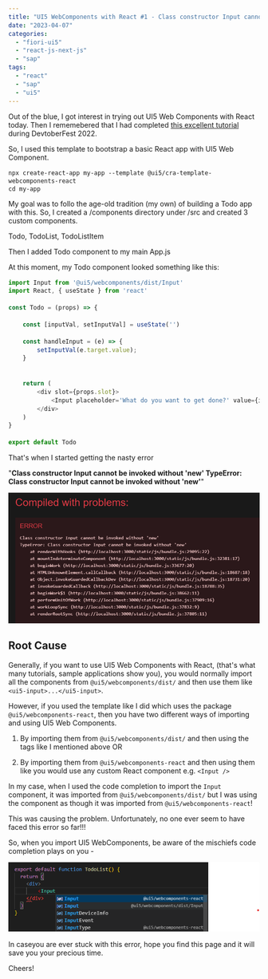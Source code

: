 ```yaml
---
title: "UI5 WebComponents with React #1 - Class constructor Input cannot be invoked without 'new'"
date: "2023-04-07"
categories: 
  - "fiori-ui5"
  - "react-js-next-js"
  - "sap"
tags: 
  - "react"
  - "sap"
  - "ui5"
---
```


Out of the blue, I got interest in trying out UI5 Web Components with React today. Then I rememebered that I had completed [this excellent tutorial](https://developers.sap.com/tutorials/ui5-webcomponents-react-introduction.html) during DevtoberFest 2022.

So, I used this template to bootstrap a basic React app with UI5 Web Component.

```
npx create-react-app my-app --template @ui5/cra-template-webcomponents-react
cd my-app
```

My goal was to follo the age-old tradition (my own) of building a Todo app with this. So, I created a /components directory under /src and created 3 custom components.

Todo, TodoList, TodoListItem

Then I added Todo component to my main App.js

At this moment, my Todo component looked something like this:

```js
import Input from '@ui5/webcomponents/dist/Input'
import React, { useState } from 'react'

const Todo = (props) => {

    const [inputVal, setInputVal] = useState('')

    const handleInput = (e) => {
        setInputVal(e.target.value);
    }


    return (
        <div slot={props.slot}>
            <Input placeholder='What do you want to get done?' value={inputVal} onChange={handleInput}/>
        </div>
    )
}

export default Todo
```

That's when I started getting the nasty error

"**Class constructor Input cannot be invoked without 'new' TypeError: Class constructor Input cannot be invoked without 'new'**"

![](images/image-2.png)

## Root Cause

Generally, if you want to use UI5 Web Components with React, (that's what many tutorials, sample applications show you), you would normally import all the components from `@ui5/webcomponents/dist/` and then use them like `<ui5-input>...</ui5-input>`.

However, if you used the template like I did which uses the package `@ui5/webcomponents-react`, then you have two different ways of importing and using UI5 Web Components.

1. By importing them from `@ui5/webcomponents/dist/` and then using the tags like I mentioned above OR

3. By importing them from `@ui5/webcomponents-react` and then using them like you would use any custom React component e.g. `<Input />`

In my case, when I used the code completion to import the `Input` component, it was imported from `@ui5/webcomponents/dist/` but I was using the component as though it was imported from `@ui5/webcomponents-react`!

This was causing the problem. Unfortunately, no one ever seem to have faced this error so far!!!

So, when you import UI5 WebComponents, be aware of the mischiefs code completion plays on you -

![](images/image-1.png)

In caseyou are ever stuck with this error, hope you find this page and it will save you your precious time.

Cheers!
